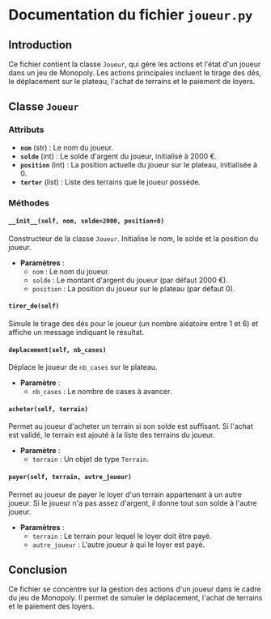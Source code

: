 # Documentation du fichier `joueur.py`

## Introduction

Ce fichier contient la classe `Joueur`, qui gère les actions et l'état d'un joueur dans un jeu de Monopoly. Les actions principales incluent le tirage des dés, le déplacement sur le plateau, l'achat de terrains et le paiement de loyers.

## Classe `Joueur`

### Attributs

- **`nom`** (str) : Le nom du joueur.
- **`solde`** (int) : Le solde d'argent du joueur, initialisé à 2000 €.
- **`position`** (int) : La position actuelle du joueur sur le plateau, initialisée à 0.
- **`terter`** (list) : Liste des terrains que le joueur possède.

### Méthodes

#### `__init__(self, nom, solde=2000, position=0)`

Constructeur de la classe `Joueur`. Initialise le nom, le solde et la position du joueur.

- **Paramètres** :
  - `nom` : Le nom du joueur.
  - `solde` : Le montant d'argent du joueur (par défaut 2000 €).
  - `position` : La position du joueur sur le plateau (par défaut 0).

#### `tirer_de(self)`

Simule le tirage des dés pour le joueur (un nombre aléatoire entre 1 et 6) et affiche un message indiquant le résultat.

#### `deplacement(self, nb_cases)`

Déplace le joueur de `nb_cases` sur le plateau.

- **Paramètre** :
  - `nb_cases` : Le nombre de cases à avancer.

#### `acheter(self, terrain)`

Permet au joueur d'acheter un terrain si son solde est suffisant. Si l'achat est validé, le terrain est ajouté à la liste des terrains du joueur.

- **Paramètre** :
  - `terrain` : Un objet de type `Terrain`.

#### `payer(self, terrain, autre_joueur)`

Permet au joueur de payer le loyer d'un terrain appartenant à un autre joueur. Si le joueur n'a pas assez d'argent, il donne tout son solde à l'autre joueur.

- **Paramètres** :
  - `terrain` : Le terrain pour lequel le loyer doit être payé.
  - `autre_joueur` : L'autre joueur à qui le loyer est payé.

## Conclusion

Ce fichier se concentre sur la gestion des actions d'un joueur dans le cadre du jeu de Monopoly. Il permet de simuler le déplacement, l'achat de terrains et le paiement des loyers.
```